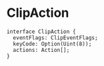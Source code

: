 # ClipAction

```
interface ClipAction {
  eventFlags: ClipEventFlags;
  keyCode: Option(Uint(8));
  actions: Action[];
}
```
